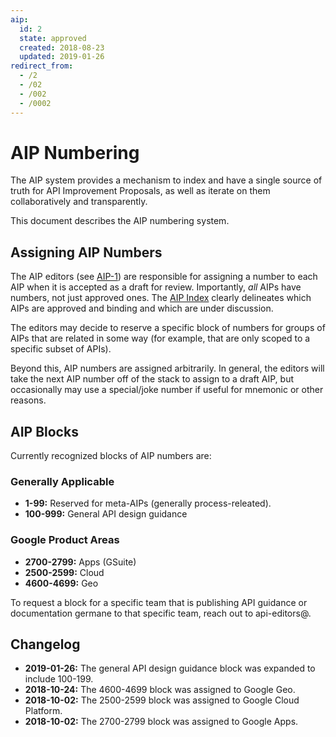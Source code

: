 ```yaml
---
aip:
  id: 2
  state: approved
  created: 2018-08-23
  updated: 2019-01-26
redirect_from:
  - /2
  - /02
  - /002
  - /0002
---
```


# AIP Numbering

The AIP system provides a mechanism to index and have a single source of truth
for API Improvement Proposals, as well as iterate on them collaboratively and
transparently.

This document describes the AIP numbering system.

## Assigning AIP Numbers

The AIP editors (see [AIP-1](./0001.md)) are responsible for assigning a number
to each AIP when it is accepted as a draft for review. Importantly, _all_ AIPs
have numbers, not just approved ones. The [AIP Index](/) clearly delineates
which AIPs are approved and binding and which are under discussion.

The editors may decide to reserve a specific block of numbers for groups of
AIPs that are related in some way (for example, that are only scoped to a
specific subset of APIs).

Beyond this, AIP numbers are assigned arbitrarily. In general, the editors will
take the next AIP number off of the stack to assign to a draft AIP, but
occasionally may use a special/joke number if useful for mnemonic or other
reasons.

## AIP Blocks

Currently recognized blocks of AIP numbers are:

### Generally Applicable

- **1-99:** Reserved for meta-AIPs (generally process-releated).
- **100-999:** General API design guidance

### Google Product Areas

- **2700-2799:** Apps (GSuite)
- **2500-2599:** Cloud
- **4600-4699:** Geo

To request a block for a specific team that is publishing API guidance or
documentation germane to that specific team, reach out to api-editors@.

## Changelog

- **2019-01-26:** The general API design guidance block was expanded to include
  100-199.
- **2018-10-24:** The 4600-4699 block was assigned to Google Geo.
- **2018-10-02:** The 2500-2599 block was assigned to Google Cloud Platform.
- **2018-10-02:** The 2700-2799 block was assigned to Google Apps.
